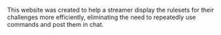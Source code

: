 This website was created to help a streamer display the rulesets for their challenges more efficiently, eliminating the need to repeatedly use commands and post them in chat.
